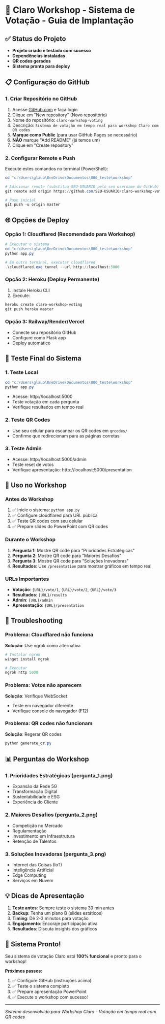# 🚀 Claro Workshop - Sistema de Votação - Guia de Implantação

## ✅ Status do Projeto
- **Projeto criado e testado com sucesso**
- **Dependências instaladas**
- **QR codes gerados**
- **Sistema pronto para deploy**

## 📋 Configuração do GitHub

### 1. Criar Repositório no GitHub
1. Acesse [GitHub.com](https://github.com) e faça login
2. Clique em "New repository" (Novo repositório)
3. Nome do repositório: `claro-workshop-voting`
4. Descrição: `Sistema de votação em tempo real para workshop Claro com QR codes`
5. **Marque como Public** (para usar GitHub Pages se necessário)
6. **NÃO** marque "Add README" (já temos um)
7. Clique em "Create repository"

### 2. Configurar Remote e Push
Execute estes comandos no terminal (PowerShell):

```powershell
cd "c:\Users\glaub\OneDrive\Documentos\000_teste\workshop"

# Adicionar remote (substitua SEU-USUARIO pelo seu username do GitHub)
git remote add origin https://github.com/SEU-USUARIO/claro-workshop-voting.git

# Push inicial
git push -u origin master
```

## 🌐 Opções de Deploy

### Opção 1: Cloudflared (Recomendado para Workshop)
```powershell
# Executar o sistema
cd "c:\Users\glaub\OneDrive\Documentos\000_teste\workshop"
python app.py

# Em outro terminal, executar cloudflared
.\cloudflared.exe tunnel --url http://localhost:5000
```

### Opção 2: Heroku (Deploy Permanente)
1. Instale Heroku CLI
2. Execute:
```powershell
heroku create claro-workshop-voting
git push heroku master
```

### Opção 3: Railway/Render/Vercel
- Conecte seu repositório GitHub
- Configure como Flask app
- Deploy automático

## 🎯 Teste Final do Sistema

### 1. Teste Local
```powershell
cd "c:\Users\glaub\OneDrive\Documentos\000_teste\workshop"
python app.py
```
- Acesse: http://localhost:5000
- Teste votação em cada pergunta
- Verifique resultados em tempo real

### 2. Teste QR Codes
- Use seu celular para escanear os QR codes em `qrcodes/`
- Confirme que redirecionam para as páginas corretas

### 3. Teste Admin
- Acesse: http://localhost:5000/admin
- Teste reset de votos
- Verifique apresentação: http://localhost:5000/presentation

## 📱 Uso no Workshop

### Antes do Workshop
1. ✅ Inicie o sistema: `python app.py`
2. ✅ Configure cloudflared para URL pública
3. ✅ Teste QR codes com seu celular
4. ✅ Prepare slides do PowerPoint com QR codes

### Durante o Workshop
1. **Pergunta 1**: Mostre QR code para "Prioridades Estratégicas"
2. **Pergunta 2**: Mostre QR code para "Maiores Desafios"
3. **Pergunta 3**: Mostre QR code para "Soluções Inovadoras"
4. **Resultados**: Use `/presentation` para mostrar gráficos em tempo real

### URLs Importantes
- **Votação**: `{URL}/vote/1`, `{URL}/vote/2`, `{URL}/vote/3`
- **Resultados**: `{URL}/results`
- **Admin**: `{URL}/admin`
- **Apresentação**: `{URL}/presentation`

## 🔧 Troubleshooting

### Problema: Cloudflared não funciona
**Solução**: Use ngrok como alternativa
```powershell
# Instalar ngrok
winget install ngrok

# Executar
ngrok http 5000
```

### Problema: Votos não aparecem
**Solução**: Verifique WebSocket
- Teste em navegador diferente
- Verifique console do navegador (F12)

### Problema: QR codes não funcionam
**Solução**: Regerar QR codes
```powershell
python generate_qr.py
```

## 📊 Perguntas do Workshop

### 1. Prioridades Estratégicas (pergunta_1.png)
- Expansão da Rede 5G
- Transformação Digital
- Sustentabilidade e ESG
- Experiência do Cliente

### 2. Maiores Desafios (pergunta_2.png)
- Competição no Mercado
- Regulamentação
- Investimento em Infraestrutura
- Retenção de Talentos

### 3. Soluções Inovadoras (pergunta_3.png)
- Internet das Coisas (IoT)
- Inteligência Artificial
- Edge Computing
- Serviços em Nuvem

## 💡 Dicas de Apresentação

1. **Teste antes**: Sempre teste o sistema 30 min antes
2. **Backup**: Tenha um plano B (slides estáticos)
3. **Timing**: Dê 2-3 minutos para votação
4. **Engajamento**: Encoraje participação ativa
5. **Resultados**: Discuta insights dos gráficos

## 🎉 Sistema Pronto!

Seu sistema de votação Claro está **100% funcional** e pronto para o workshop!

**Próximos passos:**
1. ✅ Configure GitHub (instruções acima)
2. ✅ Teste o sistema completo
3. ✅ Prepare apresentação PowerPoint
4. ✅ Execute o workshop com sucesso!

---
*Sistema desenvolvido para Workshop Claro - Votação em tempo real com QR codes*
